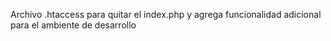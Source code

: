 Archivo .htaccess para quitar el index.php y agrega funcionalidad adicional para el ambiente de desarrollo
